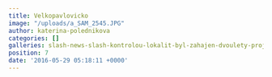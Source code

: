 ```yaml
---
title: Velkopavlovicko
image: "/uploads/a_SAM_2545.JPG"
author: katerina-polednikova
categories: []
galleries: slash-news-slash-kontrolou-lokalit-byl-zahajen-dvoulety-projekt
position: 7
date: '2016-05-29 05:18:11 +0000'
---
```

